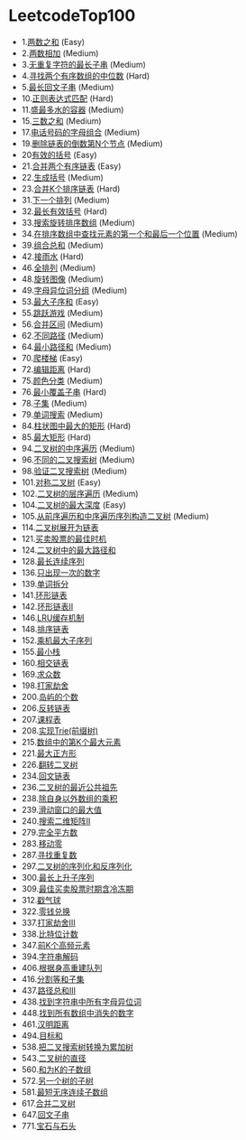 # LeetcodeTop100
+ 1.[两数之和](https://leetcode-cn.com/problems/two-sum) (Easy)
+ 2.[两数相加](https://leetcode-cn.com/problems/add-two-numbers) (Medium)
+ 3.[无重复字符的最长子串](https://leetcode-cn.com/problems/longest-substring-without-repeating-characters) (Medium)
+ 4.[寻找两个有序数组的中位数](https://leetcode-cn.com/problems/median-of-two-sorted-arrays) (Hard)
+ 5.[最长回文子串](https://leetcode-cn.com/problems/longest-palindromic-substring) (Medium)
+ 10.[正则表达式匹配](https://leetcode-cn.com/problems/regular-expression-matching) (Hard)
+ 11.[盛最多水的容器](https://leetcode-cn.com/problems/container-with-most-water) (Medium)
+ 15.[三数之和](https://leetcode-cn.com/problems/3sum) (Medium)
+ 17.[电话号码的字母组合](https://leetcode-cn.com/problems/letter-combinations-of-a-phone-number) (Medium)
+ 19.[删除链表的倒数第N个节点](https://leetcode-cn.com/problems/remove-nth-node-from-end-of-list) (Medium)
+ 20[有效的括号](https://leetcode-cn.com/problems/valid-parentheses) (Easy)
+ 21.[合并两个有序链表](https://leetcode-cn.com/problems/merge-two-sorted-lists) (Easy)
+ 22.[生成括号](https://leetcode-cn.com/problems/generate-parentheses) (Medium)
+ 23.[合并K个排序链表](https://leetcode-cn.com/problems/merge-k-sorted-lists) (Hard)
+ 31.[下一个排列](https://leetcode-cn.com/problems/next-permutation) (Medium)
+ 32.[最长有效括号](https://leetcode-cn.com/problems/longest-valid-parentheses) (Hard)
+ 33.[搜索旋转排序数组](https://leetcode-cn.com/problems/search-in-rotated-sorted-array) (Medium)
+ 34.[在排序数组中查找元素的第一个和最后一个位置](https://leetcode-cn.com/problems/find-first-and-last-position-of-element-in-sorted-array) (Medium)
+ 39.[组合总和](https://leetcode-cn.com/problems/combination-sum) (Medium)
+ 42.[接雨水](https://leetcode-cn.com/problems/trapping-rain-water) (Hard)
+ 46.[全排列](https://leetcode-cn.com/problems/permutations) (Medium)
+ 48.[旋转图像](https://leetcode-cn.com/problems/rotate-image) (Medium)
+ 49.[字母异位词分组](https://leetcode-cn.com/problems/group-anagrams) (Medium)
+ 53.[最大子序和](https://leetcode-cn.com/problems/maximum-subarray) (Easy)
+ 55.[跳跃游戏](https://leetcode-cn.com/problems/jump-game) (Medium)
+ 56.[合并区间](https://leetcode-cn.com/problems/merge-intervals) (Medium)
+ 62.[不同路径](https://leetcode-cn.com/problems/unique-paths) (Medium)
+ 64.[最小路径和](https://leetcode-cn.com/problems/minimum-path-sum) (Medium)
+ 70.[爬楼梯](https://leetcode-cn.com/problems/climbing-stairs) (Easy)
+ 72.[编辑距离](https://leetcode-cn.com/problems/edit-distance) (Hard)
+ 75.[颜色分类](https://leetcode-cn.com/problems/sort-colors) (Medium)
+ 76.[最小覆盖子串](https://leetcode-cn.com/problems/minimum-window-substring) (Hard)
+ 78.[子集](https://leetcode-cn.com/problems/subsets) (Medium)
+ 79.[单词搜索](https://leetcode-cn.com/problems/word-search) (Medium)
+ 84.[柱状图中最大的矩形](https://leetcode-cn.com/problems/largest-rectangle-in-histogram) (Hard)
+ 85.[最大矩形](https://leetcode-cn.com/problems/maximal-rectangle) (Hard)
+ 94.[二叉树的中序遍历](https://leetcode-cn.com/problems/binary-tree-inorder-traversal) (Medium)
+ 96.[不同的二叉搜索树](https://leetcode-cn.com/problems/unique-binary-search-trees) (Medium)
+ 98.[验证二叉搜索树](https://leetcode-cn.com/problems/validate-binary-search-tree) (Medium)
+ 101.[对称二叉树](https://leetcode-cn.com/problems/symmetric-tree) (Easy)
+ 102.[二叉树的层序遍历](https://leetcode-cn.com/problems/binary-tree-level-order-traversal) (Medium)
+ 104.[二叉树的最大深度](https://leetcode-cn.com/problems/maximum-depth-of-binary-tree) (Easy)
+ 105.[从前序遍历和中序遍历序列构造二叉树](https://leetcode-cn.com/problems/construct-binary-tree-from-preorder-and-inorder-traversal) (Medium)
+ 114.[二叉树展开为链表](https://leetcode-cn.com/problems/flatten-binary-tree-to-linked-list)
+ 121.[买卖股票的最佳时机](https://leetcode-cn.com/problems/best-time-to-buy-and-sell-stock)
+ 124.[二叉树中的最大路径和](https://leetcode-cn.com/problems/binary-tree-maximum-path-sum)
+ 128.[最长连续序列](https://leetcode-cn.com/problems/longest-consecutive-sequence)
+ 136.[只出现一次的数字](https://leetcode-cn.com/problems/single-number)
+ 139.[单词拆分](https://leetcode-cn.com/problems/word-break)
+ 141.[环形链表](https://leetcode-cn.com/problems/linked-list-cycle)
+ 142.[环形链表Ⅱ](https://leetcode-cn.com/problems/linked-list-cycle-ii)
+ 146.[LRU缓存机制](https://leetcode-cn.com/problems/lru-cache)
+ 148.[排序链表](https://leetcode-cn.com/problems/sort-list)
+ 152.[乘机最大子序列](https://leetcode-cn.com/problems/maximum-product-subarray)
+ 155.[最小栈](https://leetcode-cn.com/problems/min-stack)
+ 160.[相交链表](https://leetcode-cn.com/problems/intersection-of-two-linked-lists)
+ 169.[求众数](https://leetcode-cn.com/problems/majority-element)
+ 198.[打家劫舍](https://leetcode-cn.com/problems/house-robber)
+ 200.[岛屿的个数](https://leetcode-cn.com/problems/number-of-islands)
+ 206.[反转链表](https://leetcode-cn.com/problems/reverse-linked-list)
+ 207.[课程表](https://leetcode-cn.com/problems/course-schedule)
+ 208.[实现Trie(前缀树)](https://leetcode-cn.com/problems/implement-trie-prefix-tree)
+ 215.[数组中的第K个最大元素](https://leetcode-cn.com/problems/kth-largest-element-in-an-array)
+ 221.[最大正方形](https://leetcode-cn.com/problems/maximal-square)
+ 226.[翻转二叉树](https://leetcode-cn.com/problems/invert-binary-tree)
+ 234.[回文链表](https://leetcode-cn.com/problems/palindrome-linked-list)
+ 236.[二叉树的最近公共祖先](https://leetcode-cn.com/problems/lowest-common-ancestor-of-a-binary-tree)
+ 238.[除自身以外数组的乘积](https://leetcode-cn.com/problems/product-of-array-except-self)
+ 239.[滑动窗口的最大值](https://leetcode-cn.com/problems/sliding-window-maximum)
+ 240.[搜索二维矩阵Ⅱ](https://leetcode-cn.com/problems/search-a-2d-matrix-ii)
+ 279.[完全平方数](https://leetcode-cn.com/problems/perfect-squares)
+ 283.[移动零](https://leetcode-cn.com/problems/move-zeroes)
+ 287.[寻找重复数](https://leetcode-cn.com/problems/find-the-duplicate-number)
+ 297.[二叉树的序列化和反序列化](https://leetcode-cn.com/problems/serialize-and-deserialize-binary-tree)
+ 300.[最长上升子序列](https://leetcode-cn.com/problems/longest-increasing-subsequence)
+ 309.[最佳买卖股票时期含冷冻期](https://leetcode-cn.com/problems/best-time-to-buy-and-sell-stock-with-cooldown)
+ 312.[戳气球](https://leetcode-cn.com/problems/burst-balloons)
+ 322.[零钱兑换](https://leetcode-cn.com/problems/coin-change)
+ 337.[打家劫舍Ⅲ](https://leetcode-cn.com/problems/house-robber-iii)
+ 338.[比特位计数](https://leetcode-cn.com/problems/counting-bits)
+ 347.[前K个高频元素](https://leetcode-cn.com/problems/top-k-frequent-elements)
+ 394.[字符串解码](https://leetcode-cn.com/problems/decode-string)
+ 406.[根据身高重建队列](https://leetcode-cn.com/problems/queue-reconstruction-by-height)
+ 416.[分割等和子集](https://leetcode-cn.com/problems/partition-equal-subset-sum)
+ 437.[路径总和Ⅲ](https://leetcode-cn.com/problems/path-sum-iii)
+ 438.[找到字符串中所有字母异位词](https://leetcode-cn.com/problems/find-all-anagrams-in-a-string)
+ 448.[找到所有数组中消失的数字](https://leetcode-cn.com/problems/find-all-numbers-disappeared-in-an-array)
+ 461.[汉明距离](https://leetcode-cn.com/problems/hamming-distance)
+ 494.[目标和](https://leetcode-cn.com/problems/target-sum)
+ 538.[把二叉搜索树转换为累加树](https://leetcode-cn.com/problems/convert-bst-to-greater-tree)
+ 543.[二叉树的直径](https://leetcode-cn.com/problems/diameter-of-binary-tree)
+ 560.[和为K的子数组](https://leetcode-cn.com/problems/subarray-sum-equals-k)
+ 572.[另一个树的子树](https://leetcode-cn.com/problems/subtree-of-another-tree)
+ 581.[最短无序连续子数组](https://leetcode-cn.com/problems/shortest-unsorted-continuous-subarray)
+ 617.[合并二叉树](https://leetcode-cn.com/problems/merge-two-binary-trees)
+ 647.[回文子串](https://leetcode-cn.com/problems/palindromic-substrings)
+ 771.[宝石与石头](https://leetcode-cn.com/problems/jewels-and-stones)
